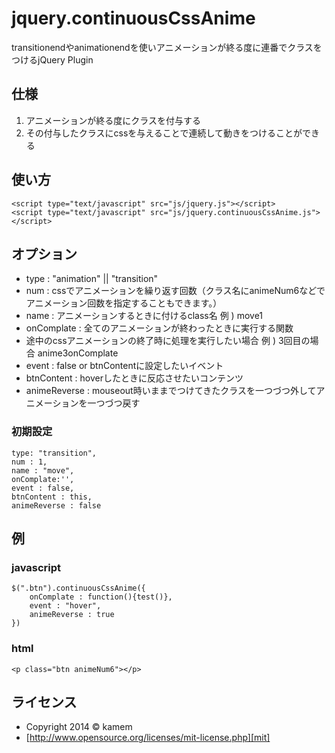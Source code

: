 jquery.continuousCssAnime
==================

transitionendやanimationendを使いアニメーションが終る度に連番でクラスをつけるjQuery Plugin


仕様
------
1. アニメーションが終る度にクラスを付与する
2. その付与したクラスにcssを与えることで連続して動きをつけることができる

使い方
------
    <script type="text/javascript" src="js/jquery.js"></script>
    <script type="text/javascript" src="js/jquery.continuousCssAnime.js"></script>


オプション
------

 * type : "animation" || "transition"
 * num : cssでアニメーションを繰り返す回数（クラス名にanimeNum6などでアニメーション回数を指定することもできます。）
 * name : アニメーションするときに付けるclass名 例 ) move1
 * onComplate : 全てのアニメーションが終わったときに実行する関数
 * 途中のcssアニメーションの終了時に処理を実行したい場合 例 ) 3回目の場合  anime3onComplate
 * event : false or btnContentに設定したいイベント
 * btnContent : hoverしたときに反応させたいコンテンツ
 *  animeReverse : mouseout時いままでつけてきたクラスを一つづつ外してアニメーションを一つづつ戻す

### 初期設定 ###

	type: "transition",
	num : 1,
	name : "move",
	onComplate:'',
	event : false,
	btnContent : this,
	animeReverse : false


例
------
### javascript ###
	$(".btn").continuousCssAnime({
		onComplate : function(){test()},
		event : "hover",
		animeReverse : true
	})
	
### html ###
	<p class="btn animeNum6"></p>

ライセンス
----------
+ Copyright 2014 &copy; kamem
+ [http://www.opensource.org/licenses/mit-license.php][mit]

[develo.org]: http://develo.org/ "develo.org"
[MIT]: http://www.opensource.org/licenses/mit-license.php